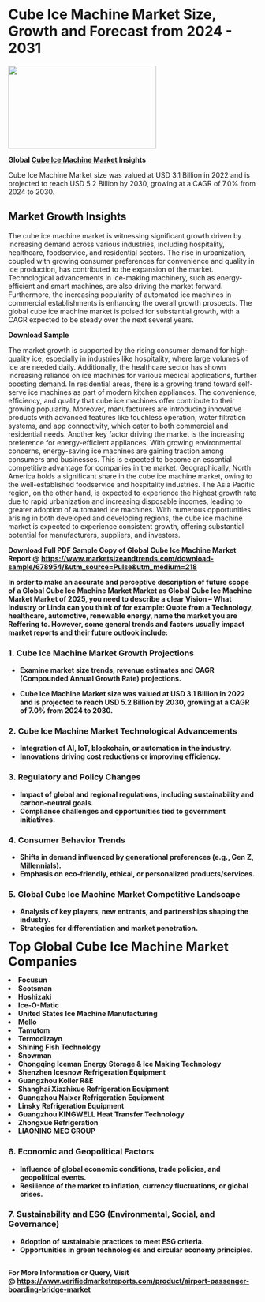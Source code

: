 <H1>Cube Ice Machine Market Size, Growth and Forecast from 2024 - 2031</H1><img class="aligncenter size-medium wp-image-584254" src="https://thirdeyenews.in/wp-content/uploads/2024/09/Global-Market-Research-300x168.jpeg" alt="" width="300" height="168" /><p><strong>Global&nbsp;<a href="https://www.marketsizeandtrends.com/download-sample/678954/&amp;utm_source=Pulse&amp;utm_medium=218">Cube Ice Machine Market</a> Insights</strong></p><p>Cube Ice Machine Market size was valued at USD 3.1 Billion in 2022 and is projected to reach USD 5.2 Billion by 2030, growing at a CAGR of 7.0% from 2024 to 2030.</p><p><h2>Market Growth Insights</h2> <p>The cube ice machine market is witnessing significant growth driven by increasing demand across various industries, including hospitality, healthcare, foodservice, and residential sectors. The rise in urbanization, coupled with growing consumer preferences for convenience and quality in ice production, has contributed to the expansion of the market. Technological advancements in ice-making machinery, such as energy-efficient and smart machines, are also driving the market forward. Furthermore, the increasing popularity of automated ice machines in commercial establishments is enhancing the overall growth prospects. The global cube ice machine market is poised for substantial growth, with a CAGR expected to be steady over the next several years.</p> <p><strong>Download Sample</strong></p> <p>The market growth is supported by the rising consumer demand for high-quality ice, especially in industries like hospitality, where large volumes of ice are needed daily. Additionally, the healthcare sector has shown increasing reliance on ice machines for various medical applications, further boosting demand. In residential areas, there is a growing trend toward self-serve ice machines as part of modern kitchen appliances. The convenience, efficiency, and quality that cube ice machines offer contribute to their growing popularity. Moreover, manufacturers are introducing innovative products with advanced features like touchless operation, water filtration systems, and app connectivity, which cater to both commercial and residential needs. Another key factor driving the market is the increasing preference for energy-efficient appliances. With growing environmental concerns, energy-saving ice machines are gaining traction among consumers and businesses. This is expected to become an essential competitive advantage for companies in the market. Geographically, North America holds a significant share in the cube ice machine market, owing to the well-established foodservice and hospitality industries. The Asia Pacific region, on the other hand, is expected to experience the highest growth rate due to rapid urbanization and increasing disposable incomes, leading to greater adoption of automated ice machines. With numerous opportunities arising in both developed and developing regions, the cube ice machine market is expected to experience consistent growth, offering substantial potential for manufacturers, suppliers, and investors. <p><strong></p><p><span class=""><strong>Download Full PDF Sample Copy of Global Cube Ice Machine Market Report</strong> @ <a href="https://www.marketsizeandtrends.com/download-sample/678954/&amp;utm_source=Pulse&amp;utm_medium=218" target="_blank">https://www.marketsizeandtrends.com/download-sample/678954/&amp;utm_source=Pulse&amp;utm_medium=218</a></span></p><p>In order to make an accurate and perceptive description of future scope of a Global&nbsp;Cube Ice Machine Market Market as Global&nbsp;Cube Ice Machine Market Market of 2025, you need to describe a clear Vision &ndash; What Industry or Linda can you think of for example: Quote from a Technology, healthcare, automotive, renewable energy, name the market you are Reffering to. However, some general trends and factors usually impact market reports and their future outlook include:</p><h3>1.&nbsp;<strong>Cube Ice Machine Market Growth Projections</strong></h3><ul><li>Examine market size trends, revenue estimates and CAGR (Compounded Annual Growth Rate) projections.</li><li><p>Cube Ice Machine Market size was valued at USD 3.1 Billion in 2022 and is projected to reach USD 5.2 Billion by 2030, growing at a CAGR of 7.0% from 2024 to 2030.</p></li></ul><h3>2.&nbsp;<strong>Cube Ice Machine Market Technological Advancements</strong></h3><ul><li>Integration of AI, IoT, blockchain, or automation in the industry.</li><li>Innovations driving cost reductions or improving efficiency.</li></ul><h3>3.&nbsp;<strong>Regulatory and Policy Changes</strong></h3><ul><li>Impact of global and regional regulations, including sustainability and carbon-neutral goals.</li><li>Compliance challenges and opportunities tied to government initiatives.</li></ul><h3>4.&nbsp;<strong>Consumer Behavior Trends</strong></h3><ul><li>Shifts in demand influenced by generational preferences (e.g., Gen Z, Millennials).</li><li>Emphasis on eco-friendly, ethical, or personalized products/services.</li></ul><h3>5.&nbsp;<strong>Global Cube Ice Machine Market Competitive Landscape</strong></h3><ul><li>Analysis of key players, new entrants, and partnerships shaping the industry.</li><li>Strategies for differentiation and market penetration.</li></ul><p data-pm-slice="1 1 []"><span style="color: inherit; font-family: inherit; font-size: 25px;">Top Global Cube Ice Machine Market Companies</span></p><div class="" data-test-id=""><p><li>Focusun</li><li> Scotsman</li><li> Hoshizaki</li><li> Ice-O-Matic</li><li> United States Ice Machine Manufacturing</li><li> Mello</li><li> Tamutom</li><li> Termodizayn</li><li> Shining Fish Technology</li><li> Snowman</li><li> Chongqing Iceman Energy Storage & Ice Making Technology</li><li> Shenzhen Icesnow Refrigeration Equipment</li><li> Guangzhou Koller R&E</li><li> Shanghai Xiazhixue Refrigeration Equipment</li><li> Guangzhou Naixer Refrigeration Equipment</li><li> Linsky Refrigeration Equipment</li><li> Guangzhou KINGWELL Heat Transfer Technology</li><li> Zhongxue Refrigeration</li><li> LIAONING MEC GROUP</li></p></div><h3>6.&nbsp;<strong>Economic and Geopolitical Factors</strong></h3><ul><li>Influence of global economic conditions, trade policies, and geopolitical events.</li><li>Resilience of the market to inflation, currency fluctuations, or global crises.</li></ul><h3>7.&nbsp;<strong>Sustainability and ESG (Environmental, Social, and Governance)</strong></h3><ul><li>Adoption of sustainable practices to meet ESG criteria.</li><li>Opportunities in green technologies and circular economy principles.</li></ul><h2><strong style="font-size: 14px;">For More Information or Query, Visit @&nbsp;</strong><a style="background-color: #ffffff; font-size: 14px;" href="https://www.marketsizeandtrends.com/report/cube-ice-machine-market/" target="_blank">https://www.verifiedmarketreports.com/product/airport-passenger-boarding-bridge-market</a></h2>
